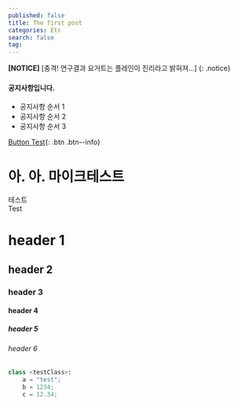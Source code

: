 ```yaml
---
published: false
title: The first post
categories: Etc
search: false
tag:
---
```


**[NOTICE]** [충격! 연구결과 요거트는 플레인이 진리라고 밝혀져...]
{: .notice}

<div class="notice">
<h4>공지사항입니다.</h4>
<ul>
    <li>공지사항 순서 1</li>
    <li>공지사항 순서 2</li>
    <li>공지사항 순서 3</li>
</ul>
</div>

[Button Test](https://google.com){: .btn .btn--info}

# 아. 아. 마이크테스트  

테스트  
Test

# header 1
## header 2
### header 3
#### header 4
##### header 5
###### header 6

```python
class <testClass>:
    a = "test";
    b = 1234;
    c = 12.34;
```